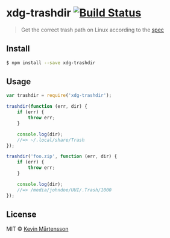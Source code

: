 # xdg-trashdir [![Build Status](http://img.shields.io/travis/kevva/xdg-trashdir.svg?style=flat)](https://travis-ci.org/kevva/xdg-trashdir)

> Get the correct trash path on Linux according to the [spec](http://www.ramendik.ru/docs/trashspec.html)

## Install

```sh
$ npm install --save xdg-trashdir
```

## Usage

```js
var trashdir = require('xdg-trashdir');

trashdir(function (err, dir) {
	if (err) {
		throw err;
	}

	console.log(dir);
	//=> ~/.local/share/Trash
});

trashdir('foo.zip', function (err, dir) {
	if (err) {
		throw err;
	}

	console.log(dir);
	//=> /media/johndoe/UUI/.Trash/1000
});
```

## License

MIT © [Kevin Mårtensson](https://github.com/kevva)
